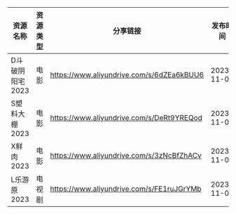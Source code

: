 | 资源名称       | 资源类型 | 分享链接                                      | 发布时间       |
| ---------- | ---- | ----------------------------------------- | ---------- |
| D斗破阴阳宅2023 | 电影   | https://www.aliyundrive.com/s/6dZEa6kBUU6 | 2023-11-06 |
| S塑料大棚2023  | 电影   | https://www.aliyundrive.com/s/DeRt9YREQod | 2023-11-06 |
| X鲜肉2023    | 电影   | https://www.aliyundrive.com/s/3zNcBfZhACv | 2023-11-06 |
| L乐游原2023   | 电视剧  | https://www.aliyundrive.com/s/FE1ruJGrYMb | 2023-11-06 |

